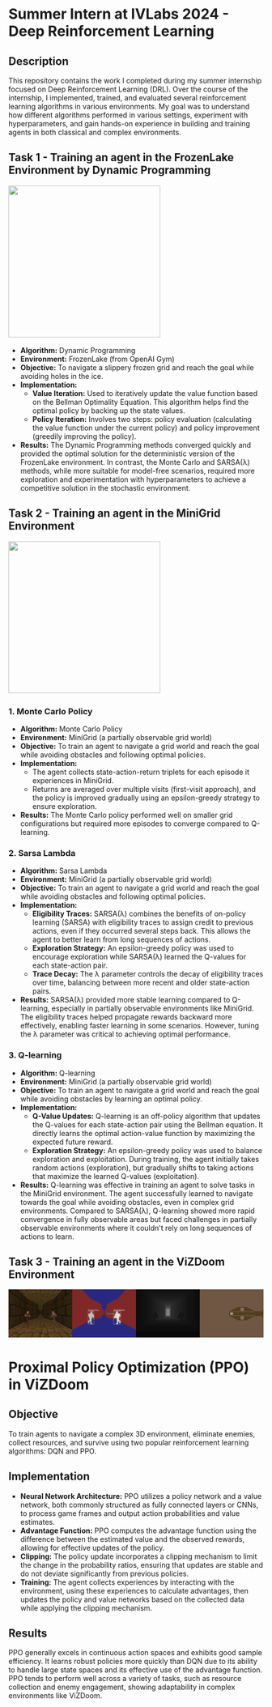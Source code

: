  <h1>Summer Intern at IVLabs 2024 - Deep Reinforcement Learning</h1>

<h2>Description</h2>
<p>This repository contains the work I completed during my summer internship focused on Deep Reinforcement Learning (DRL). Over the course of the internship, I implemented, trained, and evaluated several reinforcement learning algorithms in various environments. My goal was to understand how different algorithms performed in various settings, experiment with hyperparameters, and gain hands-on experience in building and training agents in both classical and complex environments.</p>

<h2>Task 1 - Training an agent in the FrozenLake Environment by Dynamic Programming</h2>
                     <img src="https://camo.githubusercontent.com/2ec3bee2bceafb626a446a0320eefedd658a2b4dae593c82754f087ef5b83795/68747470733a2f2f696d6775722e636f6d2f423575793361492e676966" height=300px width=300px>
   <ul>
        <li><strong>Algorithm:</strong> Dynamic Programming</li>
        <li><strong>Environment:</strong> FrozenLake (from OpenAI Gym)</li>
        <li><strong>Objective:</strong> To navigate a slippery frozen grid and reach the goal while avoiding holes in the ice.</li>
        <li><strong>Implementation:</strong>
            <ul>
                <li><strong>Value Iteration:</strong> Used to iteratively update the value function based on the Bellman Optimality Equation. This algorithm helps find the optimal policy by backing up the state values.</li>
                <li><strong>Policy Iteration:</strong> Involves two steps: policy evaluation (calculating the value function under the current policy) and policy improvement (greedily improving the policy).</li>
            </ul>
        </li>
        <li><strong>Results:</strong> The Dynamic Programming methods converged quickly and provided the optimal solution for the deterministic version of the FrozenLake environment. In contrast, the Monte Carlo and SARSA(λ) methods, while more suitable for model-free scenarios, required more exploration and experimentation with hyperparameters to achieve a competitive solution in the stochastic environment.</li>
    </ul>

   <h2>Task 2 - Training an agent in the MiniGrid Environment</h2>

<img src="https://camo.githubusercontent.com/4c91fc8f5469c3a6bd9fad7c04c2f6297b369cf0db200f26f7e42f31bfd83093/68747470733a2f2f692e696d6775722e636f6d2f346c43774c38672e676966" height=300px width=300px>
  <h3>1. Monte Carlo Policy</h3>
    <ul>
        <li><strong>Algorithm:</strong> Monte Carlo Policy</li>
        <li><strong>Environment:</strong> MiniGrid (a partially observable grid world)</li>
        <li><strong>Objective:</strong> To train an agent to navigate a grid world and reach the goal while avoiding obstacles and following optimal policies.</li>
        <li><strong>Implementation:</strong> 
            <ul>
                <li>The agent collects state-action-return triplets for each episode it experiences in MiniGrid.</li>
                <li>Returns are averaged over multiple visits (first-visit approach), and the policy is improved gradually using an epsilon-greedy strategy to ensure exploration.</li>
            </ul>
        </li>
        <li><strong>Results:</strong> The Monte Carlo policy performed well on smaller grid configurations but required more episodes to converge compared to Q-learning.</li>
    </ul>

   <h3>2. Sarsa Lambda</h3>
    <ul>
        <li><strong>Algorithm:</strong> Sarsa Lambda</li>
        <li><strong>Environment:</strong> MiniGrid (a partially observable grid world)</li>
        <li><strong>Objective:</strong> To train an agent to navigate a grid world and reach the goal while avoiding obstacles and following optimal policies.</li>
        <li><strong>Implementation:</strong>
            <ul>
                <li><strong>Eligibility Traces:</strong> SARSA(λ) combines the benefits of on-policy learning (SARSA) with eligibility traces to assign credit to previous actions, even if they occurred several steps back. This allows the agent to better learn from long sequences of actions.</li>
                <li><strong>Exploration Strategy:</strong> An epsilon-greedy policy was used to encourage exploration while SARSA(λ) learned the Q-values for each state-action pair.</li>
                <li><strong>Trace Decay:</strong> The λ parameter controls the decay of eligibility traces over time, balancing between more recent and older state-action pairs.</li>
            </ul>
        </li>
        <li><strong>Results:</strong> SARSA(λ) provided more stable learning compared to Q-learning, especially in partially observable environments like MiniGrid. The eligibility traces helped propagate rewards backward more effectively, enabling faster learning in some scenarios. However, tuning the λ parameter was critical to achieving optimal performance.</li>
    </ul>

  <h3>3. Q-learning</h3>
    <ul>
        <li><strong>Algorithm:</strong> Q-learning</li>
        <li><strong>Environment:</strong> MiniGrid (a partially observable grid world)</li>
        <li><strong>Objective:</strong> To train an agent to navigate a grid world and reach the goal while avoiding obstacles by learning an optimal policy.</li>
        <li><strong>Implementation:</strong>
            <ul>
                <li><strong>Q-Value Updates:</strong> Q-learning is an off-policy algorithm that updates the Q-values for each state-action pair using the Bellman equation. It directly learns the optimal action-value function by maximizing the expected future reward.</li>
                <li><strong>Exploration Strategy:</strong> An epsilon-greedy policy was used to balance exploration and exploitation. During training, the agent initially takes random actions (exploration), but gradually shifts to taking actions that maximize the learned Q-values (exploitation).</li>
            </ul>
        </li>
        <li><strong>Results:</strong> Q-learning was effective in training an agent to solve tasks in the MiniGrid environment. The agent successfully learned to navigate towards the goal while avoiding obstacles, even in complex grid environments. Compared to SARSA(λ), Q-learning showed more rapid convergence in fully observable areas but faced challenges in partially observable environments where it couldn't rely on long sequences of actions to learn.</li>
    </ul>

   <h2>Task 3 - Training an agent in the ViZDoom Environment</h2>

   <img src="https://raw.githubusercontent.com/Farama-Foundation/ViZDoom/master/docs/_static/img/vizdoom-demo.gif" >
     <h1>Proximal Policy Optimization (PPO) in ViZDoom</h1>
    <h2>Objective</h2>
    <p>To train agents to navigate a complex 3D environment, eliminate enemies, collect resources, and survive using two popular reinforcement learning algorithms: DQN and PPO.</p>
    
<h2>Implementation</h2>
    <ul>
        <li><strong>Neural Network Architecture:</strong> PPO utilizes a policy network and a value network, both commonly structured as fully connected layers or CNNs, to process game frames and output action probabilities and value estimates.</li>
        <li><strong>Advantage Function:</strong> PPO computes the advantage function using the difference between the estimated value and the observed rewards, allowing for effective updates of the policy.</li>
        <li><strong>Clipping:</strong> The policy update incorporates a clipping mechanism to limit the change in the probability ratios, ensuring that updates are stable and do not deviate significantly from previous policies.</li>
        <li><strong>Training:</strong> The agent collects experiences by interacting with the environment, using these experiences to calculate advantages, then updates the policy and value networks based on the collected data while applying the clipping mechanism.</li>
    </ul>
    
   <h2>Results</h2>
    <p>PPO generally excels in continuous action spaces and exhibits good sample efficiency. It learns robust policies more quickly than DQN due to its ability to handle large state spaces and its effective use of the advantage function. PPO tends to perform well across a variety of tasks, such as resource collection and enemy engagement, showing adaptability in complex environments like ViZDoom.</p>
